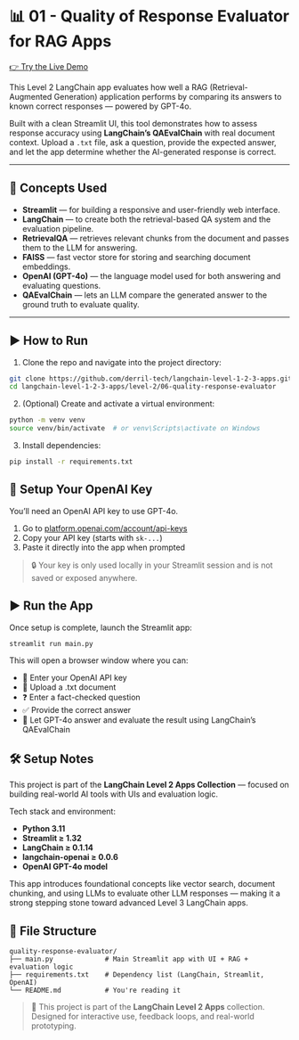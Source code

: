 # 📊 01 - Quality of Response Evaluator for RAG Apps

[👉 Try the Live Demo](https://langchain-level-1-2-3-apps-q75wp2a2etewd8swerkmad.streamlit.app/)

This Level 2 LangChain app evaluates how well a RAG (Retrieval-Augmented Generation) application performs by comparing its answers to known correct responses — powered by GPT-4o.

Built with a clean Streamlit UI, this tool demonstrates how to assess response accuracy using **LangChain’s QAEvalChain** with real document context. Upload a `.txt` file, ask a question, provide the expected answer, and let the app determine whether the AI-generated response is correct.

---

## 🧩 Concepts Used

- **Streamlit** — for building a responsive and user-friendly web interface.
- **LangChain** — to create both the retrieval-based QA system and the evaluation pipeline.
- **RetrievalQA** — retrieves relevant chunks from the document and passes them to the LLM for answering.
- **FAISS** — fast vector store for storing and searching document embeddings.
- **OpenAI (GPT-4o)** — the language model used for both answering and evaluating questions.
- **QAEvalChain** — lets an LLM compare the generated answer to the ground truth to evaluate quality.

---

## ▶️ How to Run

1. Clone the repo and navigate into the project directory:

```bash
git clone https://github.com/derril-tech/langchain-level-1-2-3-apps.git
cd langchain-level-1-2-3-apps/level-2/06-quality-response-evaluator
```

2. (Optional) Create and activate a virtual environment:

```bash
python -m venv venv
source venv/bin/activate  # or venv\Scripts\activate on Windows
```

3. Install dependencies:

```bash
pip install -r requirements.txt
```

## 🔐 Setup Your OpenAI Key

You’ll need an OpenAI API key to use GPT-4o.

1. Go to [platform.openai.com/account/api-keys](https://platform.openai.com/account/api-keys)
2. Copy your API key (starts with `sk-...`)
3. Paste it directly into the app when prompted

> 🔒 Your key is only used locally in your Streamlit session and is not saved or exposed anywhere.

## ▶️ Run the App

Once setup is complete, launch the Streamlit app:

```bash
streamlit run main.py
```

This will open a browser window where you can:

- 🔑 Enter your OpenAI API key
- 📄 Upload a .txt document
- ❓ Enter a fact-checked question
- ✅ Provide the correct answer
- 🤖 Let GPT-4o answer and evaluate the result using LangChain’s QAEvalChain

## 🛠️ Setup Notes

This project is part of the **LangChain Level 2 Apps Collection** — focused on building real-world AI tools with UIs and evaluation logic.

Tech stack and environment:

- **Python 3.11**
- **Streamlit ≥ 1.32**
- **LangChain ≥ 0.1.14**
- **langchain-openai ≥ 0.0.6**
- **OpenAI GPT-4o model**

This app introduces foundational concepts like vector search, document chunking, and using LLMs to evaluate other LLM responses — making it a strong stepping stone toward advanced Level 3 LangChain apps.

## 📁 File Structure

```text
quality-response-evaluator/
├── main.py             # Main Streamlit app with UI + RAG + evaluation logic
├── requirements.txt    # Dependency list (LangChain, Streamlit, OpenAI)
└── README.md           # You're reading it
```

> 📌 This project is part of the **LangChain Level 2 Apps** collection.  
> Designed for interactive use, feedback loops, and real-world prototyping.
